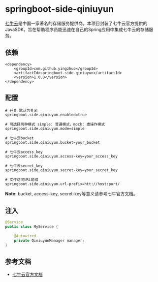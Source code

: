 # springboot-side-qiniuyun

[七牛云](http://www.qiniu.com/)是中国一家著名的存储服务提供商。本项目封装了七牛云官方提供的JavaSDK，旨在帮助程序员能迅速在自己的Spring应用中集成七牛云的存储服务。

依赖
---

```
<dependency>
    <groupId>com.github.yingzhuo</groupId>
    <artifactId>springboot-side-qiniuyun</artifactId>
    <version>1.0.0</version>
</dependency>
```

配置
---

```properties
# 开关 默认为关闭
springboot.side.qiniuyun.enabled=true

# 可选择两种模式 simple: 普通模式，mock: 虚操作模式
springboot.side.qiniuyun.mode=simple

# 七牛云bucket
springboot.side.qiniuyun.bucket=your_bucket

# 七牛云access_key
springboot.side.qiniuyun.access-key=your_access_key

# 七牛云secret_key
springboot.side.qiniuyun.secret-key=your_secret_key

# 文件访问URL前缀
springboot.side.qiniuyun.url-prefix=htt://host:port/
```

**Note:** bucket, access-key, secret-key等意义请参考七牛官方文档。

注入
---

```java
@Service
public class MyService {
	
	@Autowired
	private QiniuyunManager manager;
}
```

参考文档
---

* [七牛云官方文档](http://developer.qiniu.com/)
